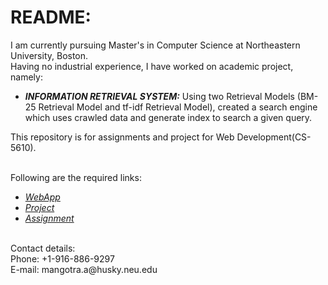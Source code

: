 # README:

I am currently pursuing Master's in Computer Science at Northeastern University, Boston. <br />
Having no industrial experience, I have worked on academic project, namely:<br />
* **_INFORMATION RETRIEVAL SYSTEM:_** Using two Retrieval Models (BM-25 Retrieval Model and tf-idf Retrieval Model),
created a search engine which uses crawled data and generate index to search a given query.<br />

This repository is for assignments and project for Web Development(CS-5610).<br /><br />

Following are the required links:<br />
* [_WebApp_](https://mangotra-amit-webdev.herokuapp.com)
* [_Project_](https://mangotra-amit-webdev.herokuapp.com/project/index.html)
* [_Assignment_](https://mangotra-amit-webdev.herokuapp.com/assignment/)
<br />
Contact details:<br />
Phone: +1-916-886-9297<br />
E-mail: mangotra.a@husky.neu.edu
